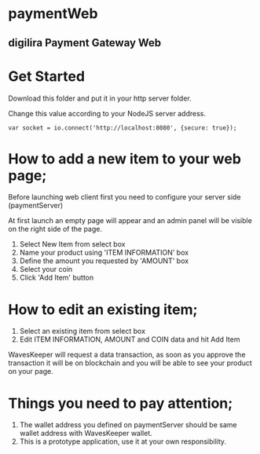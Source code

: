 # paymentWeb

## digilira Payment Gateway Web 

# Get Started

Download this folder and put it in your http server folder.

Change this value according to your NodeJS server address. 

```
var socket = io.connect('http://localhost:8080', {secure: true});
```

# How to add a new item to your web page;

Before launching web client first you need to configure your server side (paymentServer)

At first launch an empty page will appear and an admin panel will be visible on the right side of the page.

1. Select New Item from select box
2. Name your product using 'ITEM INFORMATION' box
3. Define the amount you requested by 'AMOUNT' box
4. Select your coin
5. Click 'Add Item' button

# How to edit an existing item;

1. Select an existing item from select box
2. Edit ITEM INFORMATION, AMOUNT and COIN data and hit Add Item

WavesKeeper will request a data transaction, as soon as you approve the transaction it will be on blockchain and you will be able to see your product on your page.

# Things you need to pay attention;

1. The wallet address you defined on paymentServer should be same wallet address with WavesKeeper wallet.
2. This is a prototype application, use it at your own responsibility.
